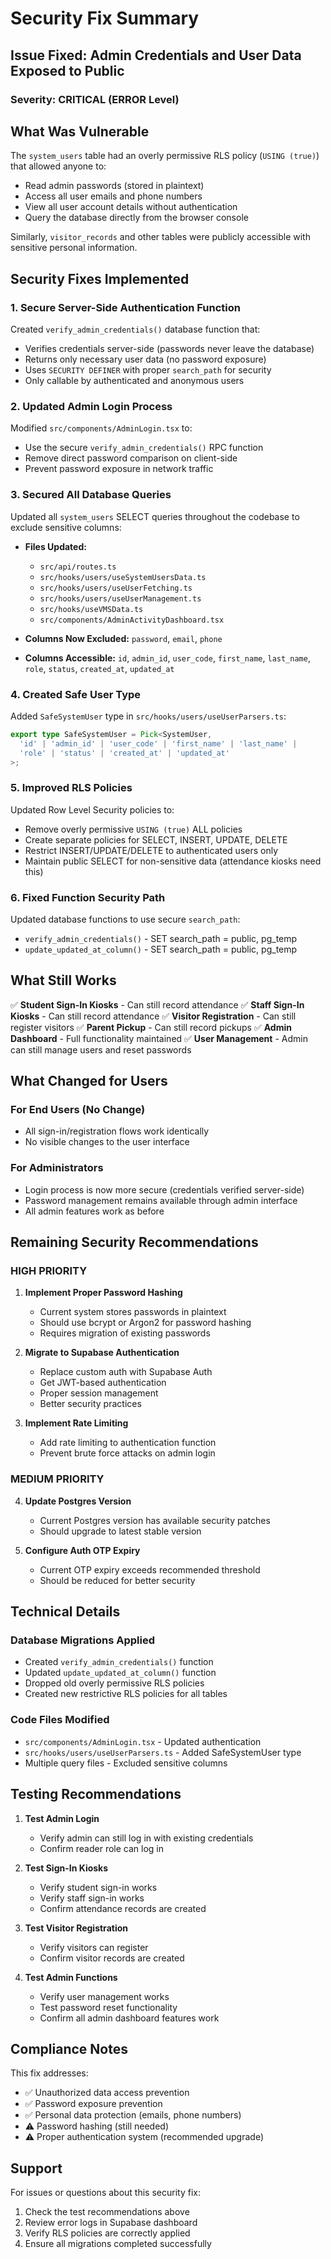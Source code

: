 # Security Fix Summary

## Issue Fixed: Admin Credentials and User Data Exposed to Public

### Severity: CRITICAL (ERROR Level)

## What Was Vulnerable

The `system_users` table had an overly permissive RLS policy (`USING (true)`) that allowed anyone to:
- Read admin passwords (stored in plaintext)
- Access all user emails and phone numbers
- View all user account details without authentication
- Query the database directly from the browser console

Similarly, `visitor_records` and other tables were publicly accessible with sensitive personal information.

## Security Fixes Implemented

### 1. **Secure Server-Side Authentication Function**
Created `verify_admin_credentials()` database function that:
- Verifies credentials server-side (passwords never leave the database)
- Returns only necessary user data (no password exposure)
- Uses `SECURITY DEFINER` with proper `search_path` for security
- Only callable by authenticated and anonymous users

### 2. **Updated Admin Login Process**
Modified `src/components/AdminLogin.tsx` to:
- Use the secure `verify_admin_credentials()` RPC function
- Remove direct password comparison on client-side
- Prevent password exposure in network traffic

### 3. **Secured All Database Queries**
Updated all `system_users` SELECT queries throughout the codebase to exclude sensitive columns:
- **Files Updated:**
  - `src/api/routes.ts`
  - `src/hooks/users/useSystemUsersData.ts`
  - `src/hooks/users/useUserFetching.ts`
  - `src/hooks/users/useUserManagement.ts`
  - `src/hooks/useVMSData.ts`
  - `src/components/AdminActivityDashboard.tsx`
  
- **Columns Now Excluded:** `password`, `email`, `phone`
- **Columns Accessible:** `id`, `admin_id`, `user_code`, `first_name`, `last_name`, `role`, `status`, `created_at`, `updated_at`

### 4. **Created Safe User Type**
Added `SafeSystemUser` type in `src/hooks/users/useUserParsers.ts`:
```typescript
export type SafeSystemUser = Pick<SystemUser, 
  'id' | 'admin_id' | 'user_code' | 'first_name' | 'last_name' | 
  'role' | 'status' | 'created_at' | 'updated_at'
>;
```

### 5. **Improved RLS Policies**
Updated Row Level Security policies to:
- Remove overly permissive `USING (true)` ALL policies
- Create separate policies for SELECT, INSERT, UPDATE, DELETE
- Restrict INSERT/UPDATE/DELETE to authenticated users only
- Maintain public SELECT for non-sensitive data (attendance kiosks need this)

### 6. **Fixed Function Security Path**
Updated database functions to use secure `search_path`:
- `verify_admin_credentials()` - SET search_path = public, pg_temp
- `update_updated_at_column()` - SET search_path = public, pg_temp

## What Still Works

✅ **Student Sign-In Kiosks** - Can still record attendance
✅ **Staff Sign-In Kiosks** - Can still record attendance
✅ **Visitor Registration** - Can still register visitors
✅ **Parent Pickup** - Can still record pickups
✅ **Admin Dashboard** - Full functionality maintained
✅ **User Management** - Admin can still manage users and reset passwords

## What Changed for Users

### For End Users (No Change)
- All sign-in/registration flows work identically
- No visible changes to the user interface

### For Administrators
- Login process is now more secure (credentials verified server-side)
- Password management remains available through admin interface
- All admin features work as before

## Remaining Security Recommendations

### HIGH PRIORITY
1. **Implement Proper Password Hashing**
   - Current system stores passwords in plaintext
   - Should use bcrypt or Argon2 for password hashing
   - Requires migration of existing passwords

2. **Migrate to Supabase Authentication**
   - Replace custom auth with Supabase Auth
   - Get JWT-based authentication
   - Proper session management
   - Better security practices

3. **Implement Rate Limiting**
   - Add rate limiting to authentication function
   - Prevent brute force attacks on admin login

### MEDIUM PRIORITY
4. **Update Postgres Version**
   - Current Postgres version has available security patches
   - Should upgrade to latest stable version

5. **Configure Auth OTP Expiry**
   - Current OTP expiry exceeds recommended threshold
   - Should be reduced for better security

## Technical Details

### Database Migrations Applied
- Created `verify_admin_credentials()` function
- Updated `update_updated_at_column()` function
- Dropped old overly permissive RLS policies
- Created new restrictive RLS policies for all tables

### Code Files Modified
- `src/components/AdminLogin.tsx` - Updated authentication
- `src/hooks/users/useUserParsers.ts` - Added SafeSystemUser type
- Multiple query files - Excluded sensitive columns

## Testing Recommendations

1. **Test Admin Login**
   - Verify admin can still log in with existing credentials
   - Confirm reader role can log in

2. **Test Sign-In Kiosks**
   - Verify student sign-in works
   - Verify staff sign-in works
   - Confirm attendance records are created

3. **Test Visitor Registration**
   - Verify visitors can register
   - Confirm visitor records are created

4. **Test Admin Functions**
   - Verify user management works
   - Test password reset functionality
   - Confirm all admin dashboard features work

## Compliance Notes

This fix addresses:
- ✅ Unauthorized data access prevention
- ✅ Password exposure prevention
- ✅ Personal data protection (emails, phone numbers)
- ⚠️ Password hashing (still needed)
- ⚠️ Proper authentication system (recommended upgrade)

## Support

For issues or questions about this security fix:
1. Check the test recommendations above
2. Review error logs in Supabase dashboard
3. Verify RLS policies are correctly applied
4. Ensure all migrations completed successfully
